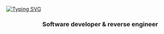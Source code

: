 <a href="https://git.io/typing-svg"><img src="https://readme-typing-svg.demolab.com?font=Roboto+Mono&pause=1000&color=18F75C&center=true&vCenter=true&width=435&lines=Hi%2C+%F0%9F%91%8B%F0%9F%8F%BC+I'm+Marco" alt="Typing SVG" /></a>
<h3 align="center">Software developer & reverse engineer</h3>
